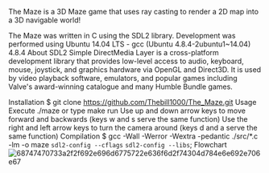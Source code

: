 The Maze is a 3D Maze game that uses ray casting to render a 2D map into a 3D navigable world!

The Maze was written in C using the SDL2 library. Development was performed using Ubuntu 14.04 LTS - gcc (Ubuntu 4.8.4-2ubuntu1~14.04) 4.8.4
About SDL2
Simple DirectMedia Layer is a cross-platform development library that provides low-level access to audio, keyboard, mouse, joystick, and graphics hardware via OpenGL and Direct3D. It is used by video playback software, emulators, and popular games including Valve's award-winning catalogue and many Humble Bundle games.

Installation
$ git clone https://github.com/Thebill1000/The_Maze.git
Usage
Execute ./maze or type make run
Use up and down arrow keys to move forward and backwards (keys w and s serve the same function)
Use the right and left arrow keys to turn the camera around (keys d and a serve the same function)
Compilation
$ gcc -Wall -Werror -Wextra -pedantic ./src/*.c -lm -o maze `sdl2-config --cflags` `sdl2-config --libs`;
Flowchart
![68747470733a2f2f692e696d6775722e636f6d2f74304d784e6e692e706e67](https://github.com/Thebill1000/The_Maze/assets/88892384/814359b0-d70d-41c3-bb17-bb4dd5a09388)

